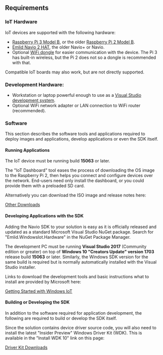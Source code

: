 ## Requirements

### IoT Hardware

IoT devices are supported with the following hardware:

+ [Raspberry Pi 3 Model B](https://www.raspberrypi.org/products/raspberry-pi-3-model-b/), or the older [Raspberry Pi 2 Model B](https://www.raspberrypi.org/products/raspberry-pi-2-model-b/).
+ [Emlid Navio 2 HAT](https://emlid.com/shop/navio2/), the older Navio+ or Navio.
+ Optional [WiFi dongle](https://developer.microsoft.com/en-us/windows/iot/docs/hardwarecompatlist#WiFi-Dongles) for easier communication with the device. The Pi 3 has built-in wireless, but the Pi 2 does not so a dongle is recommended with that.

Compatible IoT boards may also work, but are not directly supported.

### Development Hardware:

* Workstation or laptop powerful enough to use as a [Visual Studio development system](https://www.visualstudio.com/en-us/productinfo/vs2015-sysrequirements-vs).
* Optional WiFi network adapter or LAN connection to WiFi router (recommended).

### Software

This section describes the software tools and applications required to deploy images and applications, develop applications or even the SDK itself.

#### Running Applications

The IoT device must be running build **15063** or later.

The "IoT Dashboard" tool eases the process of downloading the OS image to the Raspberry Pi 2, then helps you connect and configure devices over the network. End-users need only install the dashboard, or you could provide them with a preloaded SD card.

Alternatively you can download the ISO image and release notes here:

[Other Downloads](http://ms-iot.github.io/content/en-US/Downloads.htm)

#### Developing Applications with the SDK

Adding the Navio SDK to your solution is easy as it is officially released and updated as a standard Microsoft Visual Studio NuGet package. Search for "Emlid.WindowsIot.Hardware" in the NuGet Package Manager.

The development PC must be running **Visual Studio 2017** (Community edition or greater) on top of **Windows 10 "Creators Update" version 1703** release build **15063** or later. Similarly, the Windows SDK version for the same build is required but is normally automatically installed with the Visual Studio installer.

Links to download the development tools and basic instructions what to install are provided by Microsoft here:

[Getting Started with Windows IoT](http://ms-iot.github.io/content/en-US/GetStarted.htm)

#### Building or Developing the SDK

In addition to the software required for application development, the following are required to build or develop the SDK itself.

Since the solution contains device driver source code, you will also need to install the latest "Insider Preview" Windows Driver Kit (WDK). This is available in the "Install WDK 10" link on this page:

[Driver Kit Downloads](https://msdn.microsoft.com/en-US/windows/hardware/dn913721%28v=vs.8.5%29.aspx?f=255&MSPPError=-2147217396)
